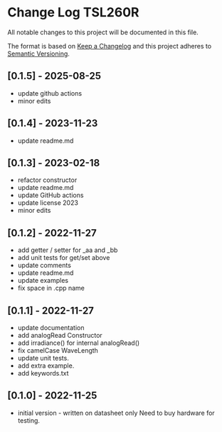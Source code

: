 # Change Log TSL260R

All notable changes to this project will be documented in this file.

The format is based on [Keep a Changelog](http://keepachangelog.com/)
and this project adheres to [Semantic Versioning](http://semver.org/).


## [0.1.5] - 2025-08-25
- update github actions
- minor edits

## [0.1.4] - 2023-11-23
- update readme.md

## [0.1.3] - 2023-02-18
- refactor constructor
- update readme.md
- update GitHub actions
- update license 2023
- minor edits

## [0.1.2] - 2022-11-27
- add getter / setter for \_aa and \_bb
- add unit tests for get/set above
- update comments
- update readme.md
- update examples
- fix space in .cpp name

## [0.1.1] - 2022-11-27
- update documentation
- add analogRead Constructor
- add irradiance() for internal analogRead()
- fix camelCase WaveLength
- update unit tests.
- add extra example.
- add keywords.txt

## [0.1.0] - 2022-11-25
- initial version - written on datasheet only
  Need to buy hardware for testing.

